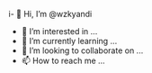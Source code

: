 i- 👋 Hi, I’m @wzkyandi
- 👀 I’m interested in ...
- 🌱 I’m currently learning ...
- 💞️ I’m looking to collaborate on ...
- 📫 How to reach me ...

<!---
wzkyandi/wzkyandi is a ✨ special ✨ repository because its `README.md` (this file) appears on your GitHub profile.
You can click the Preview link to take a look at your changes.
--->
